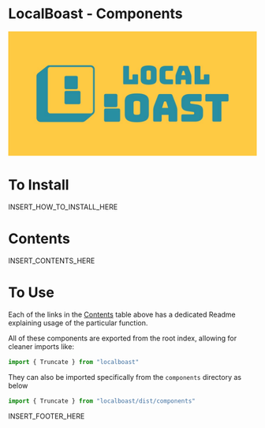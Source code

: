 # LocalBoast - Components

![BannerImage](../../assets/icons/ColourSolidWide.jpeg)

# To Install

INSERT_HOW_TO_INSTALL_HERE

# Contents

INSERT_CONTENTS_HERE

# To Use

Each of the links in the [Contents](#contents) table above has a dedicated Readme explaining usage of the particular function.

All of these components are exported from the root index, allowing for cleaner imports like:

```javascript
import { Truncate } from "localboast"
```

They can also be imported specifically from the `components` directory as below

```javascript
import { Truncate } from "localboast/dist/components"
```

INSERT_FOOTER_HERE
